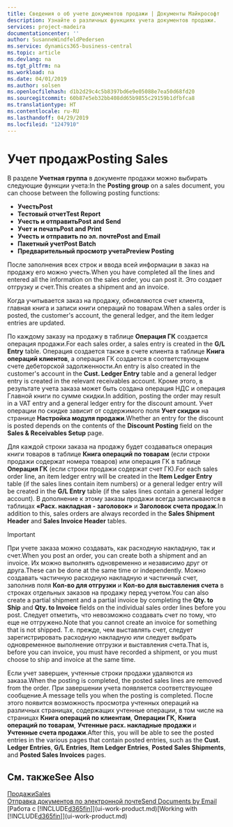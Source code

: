 ```yaml
---
title: Сведения о об учете документов продажи | Документы Майкрософт
description: Узнайте о различных функциях учета документов продажи.
services: project-madeira
documentationcenter: ''
author: SusanneWindfeldPedersen
ms.service: dynamics365-business-central
ms.topic: article
ms.devlang: na
ms.tgt_pltfrm: na
ms.workload: na
ms.date: 04/01/2019
ms.author: solsen
ms.openlocfilehash: d1b2d29c4c5b8397bd6e9e05088e7ea50d68fd20
ms.sourcegitcommit: 60b87e5eb32bb408dd65b9855c29159b1dfbfca8
ms.translationtype: HT
ms.contentlocale: ru-RU
ms.lasthandoff: 04/29/2019
ms.locfileid: "1247910"
---
```

# <a name="posting-sales"></a><span data-ttu-id="43ed0-103">Учет продаж</span><span class="sxs-lookup"><span data-stu-id="43ed0-103">Posting Sales</span></span>
<span data-ttu-id="43ed0-104">В разделе **Учетная группа** в документе продажи можно выбирать следующие функции учета:</span><span class="sxs-lookup"><span data-stu-id="43ed0-104">In the **Posting group** on a sales document, you can choose between the following posting functions:</span></span>

* <span data-ttu-id="43ed0-105">**Учесть**</span><span class="sxs-lookup"><span data-stu-id="43ed0-105">**Post**</span></span>
* <span data-ttu-id="43ed0-106">**Тестовый отчет**</span><span class="sxs-lookup"><span data-stu-id="43ed0-106">**Test Report**</span></span>
* <span data-ttu-id="43ed0-107">**Учесть и отправить**</span><span class="sxs-lookup"><span data-stu-id="43ed0-107">**Post and Send**</span></span>
* <span data-ttu-id="43ed0-108">**Учет и печать**</span><span class="sxs-lookup"><span data-stu-id="43ed0-108">**Post and Print**</span></span>
* <span data-ttu-id="43ed0-109">**Учесть и отправить по эл. почте**</span><span class="sxs-lookup"><span data-stu-id="43ed0-109">**Post and Email**</span></span>
* <span data-ttu-id="43ed0-110">**Пакетный учет**</span><span class="sxs-lookup"><span data-stu-id="43ed0-110">**Post Batch**</span></span>
* <span data-ttu-id="43ed0-111">**Предварительный просмотр учета**</span><span class="sxs-lookup"><span data-stu-id="43ed0-111">**Preview Posting**</span></span>

<span data-ttu-id="43ed0-112">После заполнения всех строк и ввода всей информации в заказ на продажу его можно учесть.</span><span class="sxs-lookup"><span data-stu-id="43ed0-112">When you have completed all the lines and entered all the information on the sales order, you can post it.</span></span> <span data-ttu-id="43ed0-113">Это создает отгрузку и счет.</span><span class="sxs-lookup"><span data-stu-id="43ed0-113">This creates a shipment and an invoice.</span></span>

<span data-ttu-id="43ed0-114">Когда учитывается заказ на продажу, обновляются счет клиента, главная книга и записи книги операций по товарам.</span><span class="sxs-lookup"><span data-stu-id="43ed0-114">When a sales order is posted, the customer's account, the general ledger, and the item ledger entries are updated.</span></span>

<span data-ttu-id="43ed0-115">По каждому заказу на продажу в таблице **Операция ГК** создается операция продажи.</span><span class="sxs-lookup"><span data-stu-id="43ed0-115">For each sales order, a sales entry is created in the **G/L Entry** table.</span></span> <span data-ttu-id="43ed0-116">Операция создается также в счете клиента в таблице **Книга операций клиентов**, а операция ГК создается в соответствующем счете дебеторской задолженности.</span><span class="sxs-lookup"><span data-stu-id="43ed0-116">An entry is also created in the customer's account in the **Cust. Ledger Entry** table and a general ledger entry is created in the relevant receivables account.</span></span> <span data-ttu-id="43ed0-117">Кроме этого, в результате учета заказа может быть создана операция НДС и операция Главной книги по сумме скидки.</span><span class="sxs-lookup"><span data-stu-id="43ed0-117">In addition, posting the order may result in a VAT entry and a general ledger entry for the discount amount.</span></span> <span data-ttu-id="43ed0-118">Учет операции по скидке зависит от содержимого поля **Учет скидки** на странице **Настройка модуля продажи**.</span><span class="sxs-lookup"><span data-stu-id="43ed0-118">Whether an entry for the discount is posted depends on the contents of the **Discount Posting** field on the **Sales & Receivables Setup** page.</span></span>

<span data-ttu-id="43ed0-119">Для каждой строки заказа на продажу будет создаваться операция книги товаров в таблице **Книга операций по товарам** (если строки продажи содержат номера товаров) или операция ГК в таблице **Операция ГК** (если строки продажи содержат счет ГК).</span><span class="sxs-lookup"><span data-stu-id="43ed0-119">For each sales order line, an item ledger entry will be created in the **Item Ledger Entry** table (if the sales lines contain item numbers) or a general ledger entry will be created in the **G/L Entry** table (if the sales lines contain a general ledger account).</span></span> <span data-ttu-id="43ed0-120">В дополнение к этому заказы продажи всегда записываются в таблицах **«Расх. накладная - заголовок»** и **Заголовок счета продаж**.</span><span class="sxs-lookup"><span data-stu-id="43ed0-120">In addition to this, sales orders are always recorded in the **Sales Shipment Header** and **Sales Invoice Header** tables.</span></span>

> [!IMPORTANT]  
>   <span data-ttu-id="43ed0-121">При учете заказа можно создавать, как расходную накладную, так и счет.</span><span class="sxs-lookup"><span data-stu-id="43ed0-121">When you post an order, you can create both a shipment and an invoice.</span></span> <span data-ttu-id="43ed0-122">Их можно выполнять одновременно и независимо друг от друга.</span><span class="sxs-lookup"><span data-stu-id="43ed0-122">These can be done at the same time or independently.</span></span> <span data-ttu-id="43ed0-123">Можно создавать частичную расходную накладную и частичный счет, заполнив поля **Кол-во для отгрузки** и **Кол-во для выставления счета** в строках отдельных заказов на продажу перед учетом.</span><span class="sxs-lookup"><span data-stu-id="43ed0-123">You can also create a partial shipment and a partial invoice by completing the **Qty. to Ship** and **Qty. to Invoice** fields on the individual sales order lines before you post.</span></span> <span data-ttu-id="43ed0-124">Следует отметить, что невозможно создавать счет по тому, что еще не отгружено.</span><span class="sxs-lookup"><span data-stu-id="43ed0-124">Note that you cannot create an invoice for something that is not shipped.</span></span> <span data-ttu-id="43ed0-125">Т.е. прежде, чем выставлять счет, следует зарегистрировать расходную накладную или следует выбрать одновременное выполнение отгрузки и выставления счета.</span><span class="sxs-lookup"><span data-stu-id="43ed0-125">That is, before you can invoice, you must have recorded a shipment, or you must choose to ship and invoice at the same time.</span></span>

<span data-ttu-id="43ed0-126">Если учет завершен, учтенные строки продажи удаляются из заказа.</span><span class="sxs-lookup"><span data-stu-id="43ed0-126">When the posting is completed, the posted sales lines are removed from the order.</span></span> <span data-ttu-id="43ed0-127">При завершении учета появляется соответствующее сообщение.</span><span class="sxs-lookup"><span data-stu-id="43ed0-127">A message tells you when the posting is completed.</span></span> <span data-ttu-id="43ed0-128">После этого появится возможность просмотра учтенных операций на различных страницах, содержащих учтенные операции, в том числе на страницах **Книга операций по клиентам**, **Операции ГК**, **Книга операций по товарам**, **Учтенные расх. накладные продажи** и **Учтенные счета продажи**.</span><span class="sxs-lookup"><span data-stu-id="43ed0-128">After this, you will be able to see the posted entries in the various pages that contain posted entries, such as the **Cust. Ledger Entries**, **G/L Entries**, **Item Ledger Entries**, **Posted Sales Shipments**, and **Posted Sales Invoices** pages.</span></span>

## <a name="see-also"></a><span data-ttu-id="43ed0-129">См. также</span><span class="sxs-lookup"><span data-stu-id="43ed0-129">See Also</span></span>
[<span data-ttu-id="43ed0-130">Продажи</span><span class="sxs-lookup"><span data-stu-id="43ed0-130">Sales</span></span>](sales-manage-sales.md)  
[<span data-ttu-id="43ed0-131">Отправка документов по электронной почте</span><span class="sxs-lookup"><span data-stu-id="43ed0-131">Send Documents by Email</span></span>](ui-how-send-documents-email.md)  
<span data-ttu-id="43ed0-132">[Работа с [!INCLUDE[d365fin](includes/d365fin_md.md)]](ui-work-product.md)</span><span class="sxs-lookup"><span data-stu-id="43ed0-132">[Working with [!INCLUDE[d365fin](includes/d365fin_md.md)]](ui-work-product.md)</span></span>

